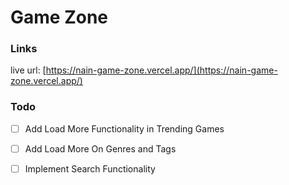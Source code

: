 # Game Zone

### Links
live url: [https://nain-game-zone.vercel.app/](https://nain-game-zone.vercel.app/)

### Todo
- [ ] Add Load More Functionality in Trending Games
- [ ] Add Load More On Genres and Tags
- [ ] Implement Search Functionality
      
